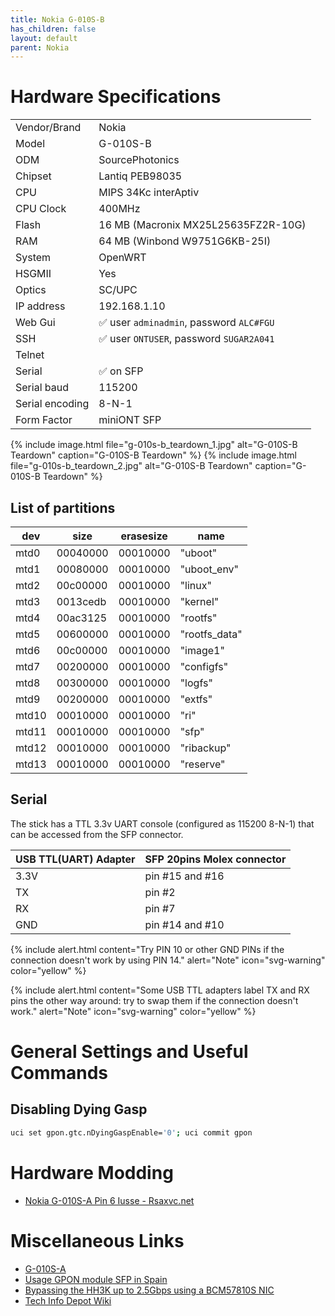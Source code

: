 ```yaml
---
title: Nokia G-010S-B
has_children: false
layout: default
parent: Nokia
---
```


# Hardware Specifications

|                 |                                          |
| --------------- | ---------------------------------------- |
| Vendor/Brand    | Nokia                                    |
| Model           | G-010S-B                                 |
| ODM             | SourcePhotonics                          |
| Chipset         | Lantiq PEB98035                          |
| CPU             | MIPS 34Kc interAptiv                     |
| CPU Clock       | 400MHz                                   |
| Flash           | 16 MB (Macronix MX25L25635FZ2R-10G)      |
| RAM             | 64 MB (Winbond W9751G6KB-25I)            |
| System          | OpenWRT                                  |
| HSGMII          | Yes                                      |
| Optics          | SC/UPC                                   |
| IP address      | 192.168.1.10                             |
| Web Gui         | ✅ user `adminadmin`, password `ALC#FGU` |
| SSH             | ✅ user `ONTUSER`, password `SUGAR2A041` |
| Telnet          |                                          |
| Serial          | ✅ on SFP                                |
| Serial baud     | 115200                                   |
| Serial encoding | 8-N-1                                    |
| Form Factor     | miniONT SFP                              |

{% include image.html file="g-010s-b_teardown_1.jpg"  alt="G-010S-B Teardown" caption="G-010S-B Teardown" %}
{% include image.html file="g-010s-b_teardown_2.jpg"  alt="G-010S-B Teardown" caption="G-010S-B Teardown" %}


## List of partitions

| dev   | size     | erasesize | name          |
| ----- | -------- | --------- | ------------- |
| mtd0  | 00040000 | 00010000  | "uboot"       |
| mtd1  | 00080000 | 00010000  | "uboot_env"   |
| mtd2  | 00c00000 | 00010000  | "linux"       |
| mtd3  | 0013cedb | 00010000  | "kernel"      |
| mtd4  | 00ac3125 | 00010000  | "rootfs"      |
| mtd5  | 00600000 | 00010000  | "rootfs_data" |
| mtd6  | 00c00000 | 00010000  | "image1"      |
| mtd7  | 00200000 | 00010000  | "configfs"    |
| mtd8  | 00300000 | 00010000  | "logfs"       |
| mtd9  | 00200000 | 00010000  | "extfs"       |
| mtd10 | 00010000 | 00010000  | "ri"          |
| mtd11 | 00010000 | 00010000  | "sfp"         |
| mtd12 | 00010000 | 00010000  | "ribackup"    |
| mtd13 | 00010000 | 00010000  | "reserve"     |

## Serial

The stick has a TTL 3.3v UART console (configured as 115200 8-N-1) that can be accessed from the SFP connector.

| USB TTL(UART) Adapter | SFP 20pins Molex connector |
| --------------------- | -------------------------- |
| 3.3V                  | pin #15 and #16            |
| TX                    | pin #2                     |
| RX                    | pin #7                     |
| GND                   | pin #14 and #10            |

{% include alert.html content="Try PIN 10 or other GND PINs if the connection doesn't work by using PIN 14." alert="Note"  icon="svg-warning" color="yellow" %}

{% include alert.html content="Some USB TTL adapters label TX and RX pins the other way around: try to swap them if the connection doesn't work." alert="Note"  icon="svg-warning" color="yellow" %}

# General Settings and Useful Commands

##  Disabling Dying Gasp
```sh
uci set gpon.gtc.nDyingGaspEnable='0'; uci commit gpon
```

# Hardware Modding

- [Nokia G-010S-A Pin 6 Iusse - Rsaxvc.net](https://rsaxvc.net/blog/2020/8/15/Nokia_G-010S-A_Pin_6_Issue.html)

# Miscellaneous Links

- [G-010S-A](https://github.com/hwti/G-010S-A)
- [Usage GPON module SFP in Spain](https://forum.mikrotik.com/viewtopic.php?t=116364&start=300)
- [Bypassing the HH3K up to 2.5Gbps using a BCM57810S NIC](https://www.dslreports.com/forum/r32230041-Internet-Bypassing-the-HH3K-up-to-2-5Gbps-using-a-BCM57810S-NIC)
- [Tech Info Depot Wiki](http://en.techinfodepot.shoutwiki.com/wiki/Nokia_G-010S-B)

